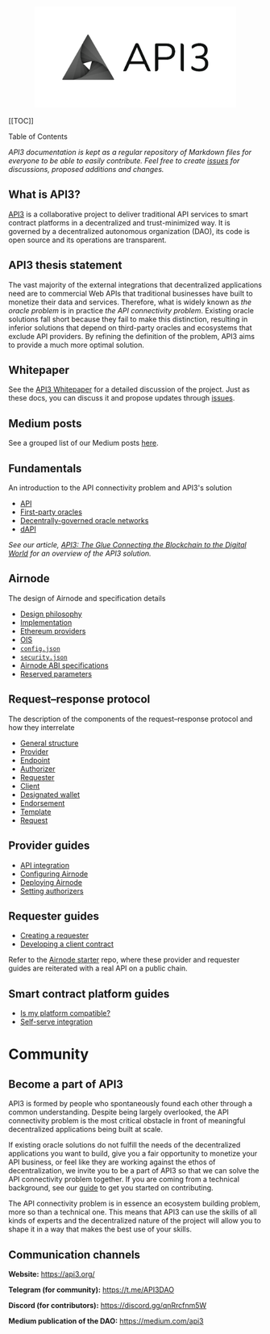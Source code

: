 <p align="center">
  <img src="./figures/api3.png" width="400" />
</p>

[[TOC]]

<Version selectedVersion="pre-alpha" />

<div class="toc-label">Table of Contents</div>

*API3 documentation is kept as a regular repository of Markdown files for everyone to be able to easily contribute.
Feel free to create [issues](https://github.com/api3dao/api3-docs/issues) for discussions, proposed additions and changes.*

## What is API3?

[API3](https://api3.org/) is a collaborative project to deliver traditional API services to smart contract platforms in a decentralized and trust-minimized way.
It is governed by a decentralized autonomous organization (DAO), its code is open source and its operations are transparent.

## API3 thesis statement

The vast majority of the external integrations that decentralized applications need are to commercial Web APIs that traditional businesses have built to monetize their data and services.
Therefore, what is widely known as *the oracle problem* is in practice *the API connectivity problem*.
Existing oracle solutions fall short because they fail to make this distinction, resulting in inferior solutions that depend on third-party oracles and ecosystems that exclude API providers.
By refining the definition of the problem, API3 aims to provide a much more optimal solution.

## Whitepaper

See the [API3 Whitepaper](https://github.com/api3dao/api3-whitepaper/blob/master/api3-whitepaper.pdf) for a detailed discussion of the project.
Just as these docs, you can discuss it and propose updates through [issues](https://github.com/api3dao/api3-whitepaper/issues).

## Medium posts

See a grouped list of our Medium posts [here](../pages/medium.md).

## Fundamentals

An introduction to the API connectivity problem and API3's solution

- [API](fundamentals/apis.md)
- [First-party oracles](fundamentals/first-party-oracles.md)
- [Decentrally-governed oracle networks](fundamentals/decentrally-governed-oracle-networks.md)
- [dAPI](fundamentals/dapis.md)

*See our article, [API3: The Glue Connecting the Blockchain to the Digital World](https://medium.com/api3/api3-the-glue-connecting-the-blockchain-to-the-digital-world-129e61ec598f) for an overview of the API3 solution.*

## Airnode

The design of Airnode and specification details

- [Design philosophy](airnode/design-philosophy.md)
- [Implementation](airnode/implementation.md)
- [Ethereum providers](airnode/ethereum-providers.md)
- [OIS](airnode/specifications/ois.md)
- [`config.json`](airnode/specifications/config-json.md)
- [`security.json`](airnode/specifications/security-json.md)
- [Airnode ABI specifications](airnode/specifications/airnode-abi-specifications.md)
- [Reserved parameters](airnode/specifications/reserved-parameters.md)

## Request–response protocol

The description of the components of the request–response protocol and how they interrelate

- [General structure](protocols/request-response/general-structure.md)
- [Provider](protocols/request-response/provider.md)
- [Endpoint](protocols/request-response/endpoint.md)
- [Authorizer](protocols/request-response/authorizer.md)
- [Requester](protocols/request-response/requester.md)
- [Client](protocols/request-response/client.md)
- [Designated wallet](protocols/request-response/designated-wallet.md)
- [Endorsement](protocols/request-response/endorsement.md)
- [Template](protocols/request-response/template.md)
- [Request](protocols/request-response/request.md)

## Provider guides

- [API integration](guides/provider/api-integration.md)
- [Configuring Airnode](guides/provider/configuring-airnode.md)
- [Deploying Airnode](guides/provider/deploying-airnode.md)
- [Setting authorizers](guides/provider/setting-authorizers.md)

## Requester guides

- [Creating a requester](guides/requester/creating-a-requester.md)
- [Developing a client contract](guides/requester/developing-a-client-contract.md)

Refer to the [Airnode starter](https://github.com/api3dao/airnode-starter) repo, where these provider and requester guides are reiterated with a real API on a public chain.

## Smart contract platform guides

- [Is my platform compatible?](guides/smart-contracts/is-my-platform-compatible.md)
- [Self-serve integration](guides/smart-contracts/self-serve-integration.md)

# Community

## Become a part of API3

API3 is formed by people who spontaneously found each other through a common understanding.
Despite being largely overlooked, the API connectivity problem is the most critical obstacle in front of meaningful decentralized applications being built at scale.

If existing oracle solutions do not fulfill the needs of the decentralized applications you want to build, give you a fair opportunity to monetize your API business, or feel like they are working against the ethos of decentralization, we invite you to be a part of API3 so that we can solve the API connectivity problem together.
If you are coming from a technical background, see our [guide](introduction/contributing.md) to get you started on contributing.

The API connectivity problem is in essence an ecosystem building problem, more so than a technical one.
This means that API3 can use the skills of all kinds of experts and the decentralized nature of the project will allow you to shape it in a way that makes the best use of your skills.

## Communication channels

**Website:** https://api3.org/

**Telegram (for community):** https://t.me/API3DAO

**Discord (for contributors):** https://discord.gg/qnRrcfnm5W

**Medium publication of the DAO:** https://medium.com/api3